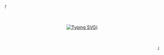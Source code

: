 <p align="left">「</p>
<br>
<div align="center">

[![Typing SVG](https://readme-typing-svg.demolab.com?font=Fira+Code&size=24&duration=3000&pause=1000&center=true&vCenter=true&random=false&width=435&lines=Hi+there+%F0%9F%91%8B%2C+I+am+Yuval;My+best+work+happens+when;the+world+is+sleeping+and;the+bugs+are+wide+awake+%3A+))](https://git.io/typing-svg)

</div>
<br>
<p align="right">」</p>
